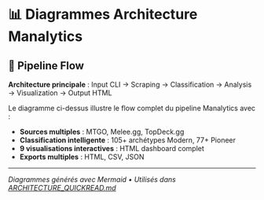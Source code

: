 # 📊 Diagrammes Architecture Manalytics

## 🔄 Pipeline Flow

**Architecture principale** : Input CLI → Scraping → Classification → Analysis → Visualization → Output HTML

Le diagramme ci-dessus illustre le flow complet du pipeline Manalytics avec :

- **Sources multiples** : MTGO, Melee.gg, TopDeck.gg
- **Classification intelligente** : 105+ archétypes Modern, 77+ Pioneer
- **9 visualisations interactives** : HTML dashboard complet
- **Exports multiples** : HTML, CSV, JSON

---

*Diagrammes générés avec Mermaid • Utilisés dans [ARCHITECTURE_QUICKREAD.md](../ARCHITECTURE_QUICKREAD.md)* 